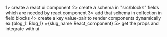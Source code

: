 1> create a react ui component
2> create a schema in "src/blocks" fields which are needed by react component
3> add that schema in collection in field blocks
4> create a key value-pair to render components dynamically ex:{blog_1: Blog_1} ={slug_name:React_component}
5> get the props and integrate with ui
